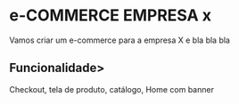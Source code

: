 # e-COMMERCE EMPRESA x

Vamos criar um e-commerce para a empresa X e bla bla bla

## Funcionalidade>

Checkout, tela de produto, catálogo, Home com banner
